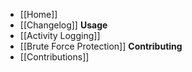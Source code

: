 * [[Home]]
* [[Changelog]]
**Usage**
* [[Activity Logging]]
* [[Brute Force Protection]]
**Contributing**
* [[Contributions]]
